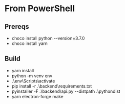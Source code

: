 # From PowerShell
## Prereqs
* choco install python --version=3.7.0
* choco install yarn

## Build
* yarn install
* python -m venv env
* .\env\Scripts\activate
* pip install -r .\backend\requirements.txt
* pyinstaller -F .\backend\api.py --distpath .\pythondist
* yarn electron-forge make
